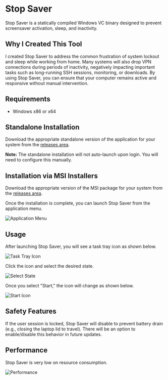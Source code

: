 # Stop Saver

Stop Saver is a statically compiled Windows VC binary designed to prevent screensaver activation, sleep, and inactivity.

## Why I Created This Tool

I created Stop Saver to address the common frustration of system lockout and sleep while working from home. Many systems will also drop VPN connections during periods of inactivity, negatively impacting important tasks such as long-running SSH sessions, monitoring, or downloads. By using Stop Saver, you can ensure that your computer remains active and responsive without manual intervention.

## Requirements

* Windows x86 or x64

## Standalone Installation

Download the appropriate standalone version of the application for your system from the [releases area](https://github.com/ludvikjerabek/StopSaver/releases).

**Note:** The standalone installation will not auto-launch upon login. You will need to configure this manually.

## Installation via MSI Installers

Download the appropriate version of the MSI package for your system from the [releases area](https://github.com/ludvikjerabek/StopSaver/releases).

Once the installation is complete, you can launch Stop Saver from the application menu.

![Application Menu](https://github.com/user-attachments/assets/cbad578c-3362-4b47-8b44-fbecc9f5b112)

## Usage

After launching Stop Saver, you will see a task tray icon as shown below.

![Task Tray Icon](https://github.com/user-attachments/assets/3cb5e3b9-0ddb-4cd6-8710-63eea2c86eef)

Click the icon and select the desired state.

![Select State](https://github.com/user-attachments/assets/254c01fb-a4ca-4505-a72c-2f67447fef70)

Once you select "Start," the icon will change as shown below.

![Start Icon](https://github.com/user-attachments/assets/cc75e46f-3e50-4412-accc-987131e3d1e6)

## Safety Features

If the user session is locked, Stop Saver will disable to prevent battery drain (e.g., closing the laptop lid to travel). There will be an option to enable/disable this behavior in future updates.

## Performance

Stop Saver is very low on resource consumption.

![Performance](https://github.com/user-attachments/assets/13173b5e-dee3-4863-95da-4dcf1c9a439f)